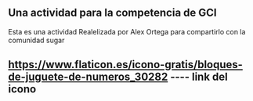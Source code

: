 ## Una actividad para la competencia de GCI

Esta es una actividad Realelizada por Alex Ortega para compartirlo con la comunidad sugar

## https://www.flaticon.es/icono-gratis/bloques-de-juguete-de-numeros_30282 ---- link del icono
